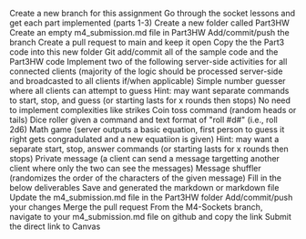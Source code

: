 Create a new branch for this assignment
Go through the socket lessons and get each part implemented (parts 1-3)
Create a new folder called Part3HW
Create an empty m4_submission.md file in Part3HW
Add/commit/push the branch
Create a pull request to main and keep it open
Copy the the Part3 code into this new folder
Git add/commit all of the sample code and the Part3HW code
Implement two of the following server-side activities for all connected clients (majority of the logic should be processed server-side and broadcasted to all clients if/when applicable)
Simple number guesser where all clients can attempt to guess
Hint: may want separate commands to start, stop, and guess (or starting lasts for x rounds then stops)
No need to implement complexities like strikes
Coin toss command (random heads or tails)
Dice roller given a command and text format of "roll #d#" (i.e., roll 2d6)
Math game (server outputs a basic equation, first person to guess it right gets congradulated and a new equatiion is given)
Hint: may want a separate start, stop, answer commands (or starting lasts for x rounds then stops)
Private message (a client can send a message targetting another client where only the two can see the messages)
Message shuffler (randomizes the order of the characters of the given message)
Fill in the below deliverables
Save and generated the markdown or markdown file
Update the m4_submission.md file in the Part3HW folder
Add/commit/push your changes
Merge the pull request
From the M4-Sockets branch, navigate to your m4_submission.md file on github and copy the link
Submit the direct link to Canvas